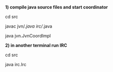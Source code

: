 **1) compile java source files and start coordinator**

cd src

javac jvn/*.java irc/*.java


java jvn.JvnCoordImpl  

**2) in another terminal run IRC**

cd src

java irc.Irc
